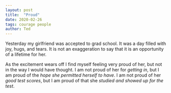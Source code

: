 ```yaml
---
layout: post
title:  "Proud"
date: 2020-02-26
tags: courage people
author: Ted
---
```


Yesterday my girlfriend was accepted to grad school. It was a day filled with joy, hugs, and tears. It is not an exaggeration to say that it is an opportunity of a lifetime for her.

As the excitement wears off I find myself feeling very proud of her, but not in the way I would have thought. I am not proud of her for _getting in_, but I am proud of the _hope she permitted herself to have_. I am not proud of her _good test scores_, but I am proud of that she _studied and showed up for the test_.
